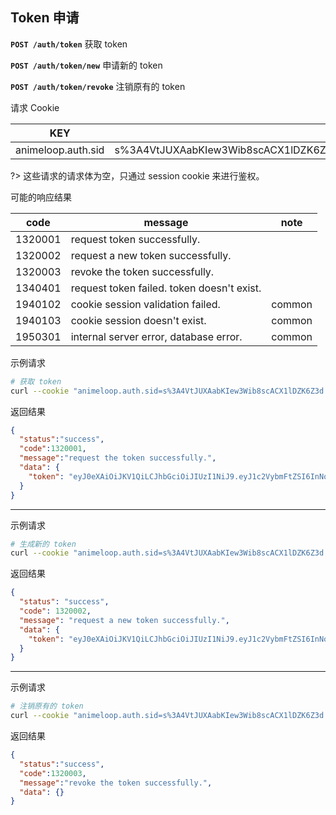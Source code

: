 ## Token 申请

**`POST /auth/token`** 获取 token

**`POST /auth/token/new`** 申请新的 token

**`POST /auth/token/revoke`** 注销原有的 token

请求 Cookie

| KEY                | EXAMPLE                                                      |
| ------------------ | ------------------------------------------------------------ |
| animeloop.auth.sid | s%3A4VtJUXAabKIew3Wib8scACX1lDZK6Z3d.7Hqy%2F8Nk8d0rFr4ygSCoEnwg5GD%2BVMfghQieThqQ2dU |

?> 这些请求的请求体为空，只通过 session cookie 来进行鉴权。

可能的响应结果

| code    | message                                    | note   |
| ------- | ------------------------------------------ | ------ |
| 1320001 | request token successfully.                |        |
| 1320002 | request a new token successfully.          |        |
| 1320003 | revoke the token successfully.             |        |
| 1340401 | request token failed. token doesn't exist. |        |
| 1940102 | cookie session validation failed.          | common |
| 1940103 | cookie session doesn't exist.              | common |
| 1950301 | internal server error, database error.     | common |

示例请求

```bash
# 获取 token
curl --cookie "animeloop.auth.sid=s%3A4VtJUXAabKIew3Wib8scACX1lDZK6Z3d.7Hqy%2F8Nk8d0rFr4ygSCoEnwg5GD%2BVMfghQieThqQ2dU" "https://animeloop.org/api/v2/auth/token"
```

返回结果

```json
{
  "status":"success",
  "code":1320001,
  "message":"request the token successfully.",
  "data": {
    "token": "eyJ0eXAiOiJKV1QiLCJhbGciOiJIUzI1NiJ9.eyJ1c2VybmFtZSI6InNoaW5jdXJyeTIifQ.VMZHgDvyqeUHqN6Wg92CvlphdiwNynuOY5ELdFQTY3w"
  }
}
```

----------------------------

示例请求

```bash
# 生成新的 token
curl --cookie "animeloop.auth.sid=s%3A4VtJUXAabKIew3Wib8scACX1lDZK6Z3d.7Hqy%2F8Nk8d0rFr4ygSCoEnwg5GD%2BVMfghQieThqQ2dU" "https://animeloop.org/api/v2/auth/token/new"
```

返回结果

```json
{
  "status": "success",
  "code": 1320002,
  "message": "request a new token successfully.",
  "data": {
    "token": "eyJ0eXAiOiJKV1QiLCJhbGciOiJIUzI1NiJ9.eyJ1c2VybmFtZSI6InNoaW5jdXJyeTIifQ.VMZHxDvyqeUHaN6Wg92CvlphvicNynuOY5ELdFQTY3w"
  }
}
```

----------------------------

示例请求

```bash
# 注销原有的 token
curl --cookie "animeloop.auth.sid=s%3A4VtJUXAabKIew3Wib8scACX1lDZK6Z3d.7Hqy%2F8Nk8d0rFr4ygSCoEnwg5GD%2BVMfghQieThqQ2dU" "https://animeloop.org/api/v2/auth/token/revoke"
```

返回结果

```json
{
  "status":"success",
  "code":1320003,
  "message":"revoke the token successfully.",
  "data": {}
}
```
